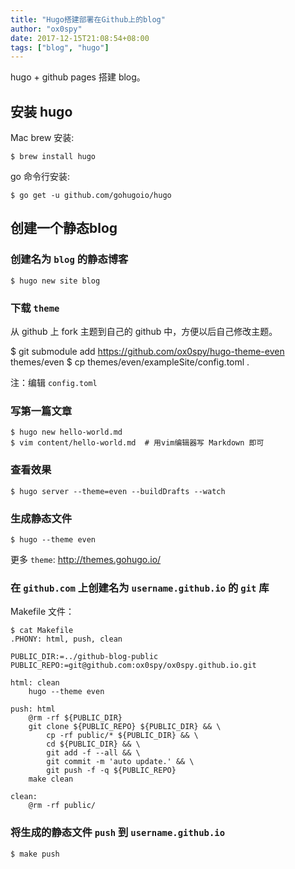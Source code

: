 ```yaml
---
title: "Hugo搭建部署在Github上的blog"
author: "ox0spy"
date: 2017-12-15T21:08:54+08:00
tags: ["blog", "hugo"]
---
```


hugo + github pages 搭建 blog。

## 安装 hugo

Mac brew 安装:

    $ brew install hugo

go 命令行安装:

    $ go get -u github.com/gohugoio/hugo

## 创建一个静态blog

### 创建名为 `blog` 的静态博客

    $ hugo new site blog

### 下载 `theme`

从 github 上 fork 主题到自己的 github 中，方便以后自己修改主题。

   $ git submodule add https://github.com/ox0spy/hugo-theme-even themes/even
   $ cp themes/even/exampleSite/config.toml .

注：编辑 `config.toml`

### 写第一篇文章

    $ hugo new hello-world.md
    $ vim content/hello-world.md  # 用vim编辑器写 Markdown 即可

### 查看效果

    $ hugo server --theme=even --buildDrafts --watch

### 生成静态文件

    $ hugo --theme even

更多 `theme`: <http://themes.gohugo.io/>

### 在 `github.com` 上创建名为 `username.github.io` 的 `git` 库

Makefile 文件：

    $ cat Makefile
    .PHONY: html, push, clean

    PUBLIC_DIR:=../github-blog-public
    PUBLIC_REPO:=git@github.com:ox0spy/ox0spy.github.io.git

    html: clean
        hugo --theme even

    push: html
        @rm -rf ${PUBLIC_DIR}
        git clone ${PUBLIC_REPO} ${PUBLIC_DIR} && \
            cp -rf public/* ${PUBLIC_DIR} && \
            cd ${PUBLIC_DIR} && \
            git add -f --all && \
            git commit -m 'auto update.' && \
            git push -f -q ${PUBLIC_REPO}
        make clean

    clean:
        @rm -rf public/

### 将生成的静态文件 `push` 到 `username.github.io`

    $ make push
